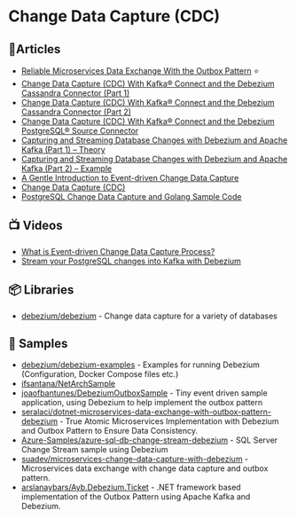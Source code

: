 # Change Data Capture (CDC)

## 📕Articles
- [Reliable Microservices Data Exchange With the Outbox Pattern](https://debezium.io/blog/2019/02/19/reliable-microservices-data-exchange-with-the-outbox-pattern/) ⭐
- [Change Data Capture (CDC) With Kafka® Connect and the Debezium Cassandra Connector (Part 1)](https://www.instaclustr.com/blog/change-data-capture-cdc-with-kafka-and-debezium/)
- [Change Data Capture (CDC) With Kafka® Connect and the Debezium Cassandra Connector (Part 2)](https://www.instaclustr.com/blog/change-data-capture-cdc-with-kafka-connect-and-the-debezium-cassandra-connector-part-2/)
- [Change Data Capture (CDC) With Kafka® Connect and the Debezium PostgreSQL® Source Connector](https://www.instaclustr.com/blog/change-data-capture-cdc-with-kafka-connect-and-the-debezium-postgresql-source-connector/)
- [Capturing and Streaming Database Changes with Debezium and Apache Kafka (Part 1) – Theory](https://blogs.zeiss.com/digital-innovation/en/database-changes-part-1/)
- [Capturing and Streaming Database Changes with Debezium and Apache Kafka (Part 2) – Example](https://blogs.zeiss.com/digital-innovation/en/database-changes-part-2/)
- [A Gentle Introduction to Event-driven Change Data Capture](https://medium.com/event-driven-utopia/a-gentle-introduction-to-event-driven-change-data-capture-683297625f9b)
- [Change Data Capture (CDC)](https://luminousmen.com/post/change-data-capture/)
- [PostgreSQL Change Data Capture and Golang Sample Code](https://hackernoon.com/postgresql-change-data-capture-and-golang-sample-code)
## 📺 Videos
- [What is Event-driven Change Data Capture Process?](https://www.youtube.com/watch?v=-irkDCmHhKk)
- [Stream your PostgreSQL changes into Kafka with Debezium](https://www.youtube.com/watch?v=YZRHqRznO-o)
## 📦 Libraries
- [debezium/debezium](https://github.com/debezium/debezium) - Change data capture for a variety of databases

## 🚀 Samples
- [debezium/debezium-examples](https://github.com/debezium/debezium-examples) - Examples for running Debezium (Configuration, Docker Compose files etc.)
- [ifsantana/NetArchSample](https://github.com/ifsantana/NetArchSample)
- [joaofbantunes/DebeziumOutboxSample](https://github.com/joaofbantunes/DebeziumOutboxSample) - Tiny event driven sample application, using Debezium to help implement the outbox pattern
- [seralaci/dotnet-microservices-data-exchange-with-outbox-pattern-debezium](https://github.com/seralaci/dotnet-microservices-data-exchange-with-outbox-pattern-debezium) - True Atomic Microservices Implementation with Debezium and Outbox Pattern to Ensure Data Consistency.
- [Azure-Samples/azure-sql-db-change-stream-debezium](https://github.com/Azure-Samples/azure-sql-db-change-stream-debezium) - SQL Server Change Stream sample using Debezium
- [suadev/microservices-change-data-capture-with-debezium](https://github.com/suadev/microservices-change-data-capture-with-debezium) - Microservices data exchange with change data capture and outbox pattern.
- [arslanaybars/Ayb.Debezium.Ticket](https://github.com/arslanaybars/Ayb.Debezium.Ticket) - .NET framework based implementation of the Outbox Pattern using Apache Kafka and Debezium.